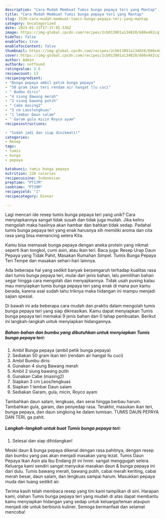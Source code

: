 ```yaml
---
description: "Cara Mudah Membuat Tumis bunga pepaya teri yang Mantap"
title: "Cara Mudah Membuat Tumis bunga pepaya teri yang Mantap"
slug: 2536-cara-mudah-membuat-tumis-bunga-pepaya-teri-yang-mantap
category: Uncategorized
date: 2023-01-23T17:37:05.536Z
image: https://img-global.cpcdn.com/recipes/2cb013801a134820/680x482cq70/tumis-bunga-pepaya-teri-foto-resep-utama.jpg
hideToc: false
enableToc: true
enableTocContent: false
thumbnail: https://img-global.cpcdn.com/recipes/2cb013801a134820/680x482cq70/tumis-bunga-pepaya-teri-foto-resep-utama.jpg
cover: https://img-global.cpcdn.com/recipes/2cb013801a134820/680x482cq70/tumis-bunga-pepaya-teri-foto-resep-utama.jpg
author: Admin
authorAv: notfound
ratingvalue: 3.6
reviewcount: 13
recipeingredient:
- "Bunga pepaya ambil petik bunga pepaya"
- "50 gram ikan teri rendam air hangat llu cuci"
- " Bumbu diris"
- "4 siung Bawang merah"
- "2 siung bawang putih"
- " Cabe masing2"
- "3 cm Laoslengkuas"
- "1 lembar Daun salam"
- " Garam gula micin Royco ayam"
recipeinstructions:

- "Sudah jadi dan siap dinikmati!"
categories:
- Resep
tags:
- tumis
- bunga
- pepaya

katakunci: tumis bunga pepaya 
nutrition: 220 calories
recipecuisine: Indonesian
preptime: "PT17M"
cooktime: "PT39M"
recipeyield: "1"
recipecategory: Dinner

---
```





Lagi mencari ide resep tumis bunga pepaya teri yang unik? Cara menyiapkannya sangat tidak susah dan tidak juga mudah. Jika keliru mengolah maka hasilnya akan hambar dan bahkan tidak sedap. Padahal tumis bunga pepaya teri yang enak harusnya sih memiliki aroma dan cita rasa yang bisa memancing selera Kita.





Kamu bisa memasak bunga pepaya dengan aneka protein yang nikmat seperti ikan tongkol, cumi asin, atau ikan teri. Baca juga: Resep Urap Daun Pepaya yang Tidak Pahit, Masakan Rumahan Simpel. Tumis Bunga Pepaya Teri Tempe dan masakan sehari-hari lainnya.

Ada beberapa hal yang sedikit banyak berpengaruh terhadap kualitas rasa dari tumis bunga pepaya teri, mulai dari jenis bahan, lalu pemilihan bahan segar hingga cara mengolah dan menyajikannya. Tidak usah pusing kalau mau menyiapkan tumis bunga pepaya teri yang enak di mana pun kamu berada, karena asal sudah tahu triknya maka hidangan ini mampu menjadi sajian spesial.






Di bawah ini ada beberapa cara mudah dan praktis dalam mengolah tumis bunga pepaya teri yang siap dikreasikan. Kamu dapat menyiapkan Tumis bunga pepaya teri memakai 9 jenis bahan dan 0 tahap pembuatan. Berikut ini langkah-langkah untuk menyiapkan hidangannya.

<!--inarticleads1-->

##### Bahan-bahan dan bumbu yang dibutuhkan untuk menyiapkan Tumis bunga pepaya teri:

1. Ambil Bunga pepaya (ambil petik bunga pepaya)
1. Sediakan 50 gram ikan teri (rendam air hangat llu cuci)
1. Ambil  Bumbu diris:
1. Gunakan 4 siung Bawang merah
1. Ambil 2 siung bawang putih
1. Gunakan  Cabe (masing2)
1. Siapkan 3 cm Laos/lengkuas
1. Siapkan 1 lembar Daun salam
1. Sediakan  Garam, gula, micin, Royco ayam


Tambahkan daun salam, lengkuas, dan serai hingga berbau harum. Tambahkan gula, garam, dan penyedap rasa. Terakhir, masukan ikan teri, bunga pepaya, dan daun singkong ke dalam tumisan. TUMIS DAUN PEPAYA DAN TERI, ga pahit. 

<!--inarticleads2-->

##### Langkah-langkah untuk buat Tumis bunga pepaya teri:


1. Selesai dan siap dihidangkan!

Meski daun &amp; bunga pepaya dikenal dengan rasa pahitnya, dengan resep dan bumbu yang pas akan menjadi masakan yang lezat. Tumis Daun Pepaya Ikan Asin ala Ibu Endang jtt ini hmm. sangat menggugah selera. Keluarga kami sendiri sangat menyukai masakan daun &amp; bunga pepaya ini dari dulu. Tumis bawang merah, bawang putih, cabai merah keriting, cabai merah besar, daun salam, dan lengkuas sampai harum. Masukkan pepaya muda dan tuang sedikit air. 

Terima kasih telah membaca resep yang tim kami tampilkan di sini. Harapan kami, olahan Tumis bunga pepaya teri yang mudah di atas dapat membantu kamu menyiapkan hidangan yang sedap untuk keluarga/teman ataupun menjadi ide untuk berbisnis kuliner. Semoga bermanfaat dan selamat mencoba!
